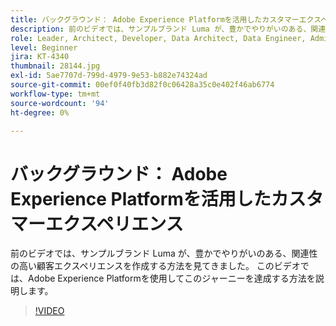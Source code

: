 ```yaml
---
title: バックグラウンド： Adobe Experience Platformを活用したカスタマーエクスペリエンス
description: 前のビデオでは、サンプルブランド Luma が、豊かでやりがいのある、関連性の高い顧客エクスペリエンスを作成する方法を見てきました。 このビデオでは、Adobe Experience Platformを使用してこのジャーニーを達成する方法を説明します。
role: Leader, Architect, Developer, Data Architect, Data Engineer, Admin, User
level: Beginner
jira: KT-4340
thumbnail: 28144.jpg
exl-id: 5ae7707d-799d-4979-9e53-b882e74324ad
source-git-commit: 00ef0f40fb3d82f0c06428a35c0e402f46ab6774
workflow-type: tm+mt
source-wordcount: '94'
ht-degree: 0%

---
```


# バックグラウンド： Adobe Experience Platformを活用したカスタマーエクスペリエンス

前のビデオでは、サンプルブランド Luma が、豊かでやりがいのある、関連性の高い顧客エクスペリエンスを作成する方法を見てきました。 このビデオでは、Adobe Experience Platformを使用してこのジャーニーを達成する方法を説明します。

>[!VIDEO](https://video.tv.adobe.com/v/28144?learn=on)


